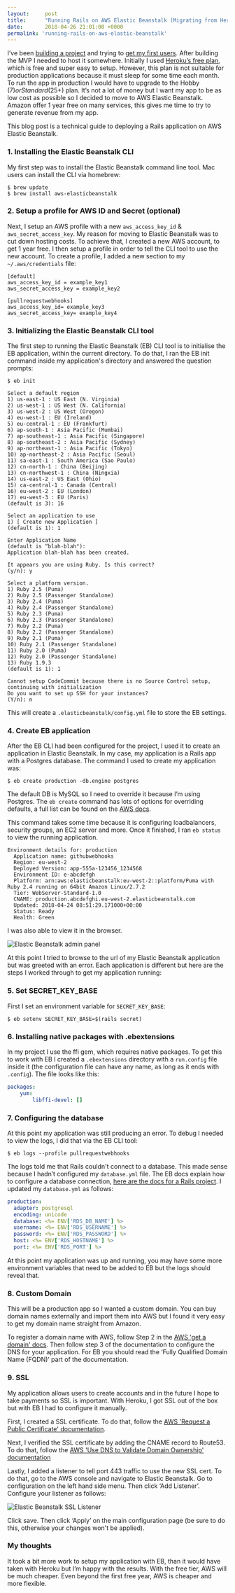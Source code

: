 ```yaml
---
layout:     post
title:      "Running Rails on AWS Elastic Beanstalk (Migrating from Heroku to AWS)"
date:       2018-04-26 21:01:00 +0000
permalink: 'running-rails-on-aws-elastic-beanstalk'
---
```


I’ve been [building a project](http://tomkadwill.com/2018/03/01/building-stuff.html) and trying to [get my first users](http://tomkadwill.com/getting-my-first-user). After building the MVP I needed to host it somewhere. Initially I used [Heroku’s free plan](https://www.heroku.com/pricing), which is free and super easy to setup. However, this plan is not suitable for production applications because it must sleep for some time each month. To run the app in production I would have to upgrade to the Hobby ($7) or Standard ($25+) plan. It’s not a lot of money but I want my app to be as low cost as possible so I decided to move to AWS Elastic Beanstalk. Amazon offer 1 year free on many services, this gives me time to try to generate revenue from my app.

This blog post is a technical guide to deploying a Rails application on AWS Elastic Beanstalk.

### 1. Installing the Elastic Beanstalk CLI
My first step was to install the Elastic Beanstalk command line tool. Mac users can install the CLI via homebrew:

```
$ brew update
$ brew install aws-elasticbeanstalk
```

### 2. Setup a profile for AWS ID and Secret (optional)
Next, I setup an AWS profile with a new `aws_access_key_id` & `aws_secret_access_key`. My reason for moving to Elastic Beanstalk was to cut down hosting costs. To achieve that, I created a new AWS account, to get 1 year free. I then setup a profile in order to tell the CLI tool to use the new account. To create a profile, I added a new section to my `~/.aws/credentials` file:

```
[default]
aws_access_key_id = example_key1
aws_secret_access_key = example_key2

[pullrequestwebhooks]
aws_access_key_id= example_key3
aws_secret_access_key= example_key4
```

### 3. Initializing the Elastic Beanstalk CLI tool
The first step to running the Elastic Beanstalk (EB) CLI tool is to initialise the EB application, within the current directory. To do that, I ran the EB init command inside my application's directory and answered the question prompts:

```
$ eb init

Select a default region
1) us-east-1 : US East (N. Virginia)
2) us-west-1 : US West (N. California)
3) us-west-2 : US West (Oregon)
4) eu-west-1 : EU (Ireland)
5) eu-central-1 : EU (Frankfurt)
6) ap-south-1 : Asia Pacific (Mumbai)
7) ap-southeast-1 : Asia Pacific (Singapore)
8) ap-southeast-2 : Asia Pacific (Sydney)
9) ap-northeast-1 : Asia Pacific (Tokyo)
10) ap-northeast-2 : Asia Pacific (Seoul)
11) sa-east-1 : South America (Sao Paulo)
12) cn-north-1 : China (Beijing)
13) cn-northwest-1 : China (Ningxia)
14) us-east-2 : US East (Ohio)
15) ca-central-1 : Canada (Central)
16) eu-west-2 : EU (London)
17) eu-west-3 : EU (Paris)
(default is 3): 16

Select an application to use
1) [ Create new Application ]
(default is 1): 1

Enter Application Name
(default is “blah-blah"):
Application blah-blah has been created.

It appears you are using Ruby. Is this correct?
(y/n): y

Select a platform version.
1) Ruby 2.5 (Puma)
2) Ruby 2.5 (Passenger Standalone)
3) Ruby 2.4 (Puma)
4) Ruby 2.4 (Passenger Standalone)
5) Ruby 2.3 (Puma)
6) Ruby 2.3 (Passenger Standalone)
7) Ruby 2.2 (Puma)
8) Ruby 2.2 (Passenger Standalone)
9) Ruby 2.1 (Puma)
10) Ruby 2.1 (Passenger Standalone)
11) Ruby 2.0 (Puma)
12) Ruby 2.0 (Passenger Standalone)
13) Ruby 1.9.3
(default is 1): 1

Cannot setup CodeCommit because there is no Source Control setup, continuing with initialization
Do you want to set up SSH for your instances?
(Y/n): n
```

This will create a `.elasticbeanstalk/config.yml` file to store the EB settings.

### 4. Create EB application
After the EB CLI had been configured for the project, I used it to create an application in Elastic Beanstalk. In my case, my application is a Rails app with a Postgres database. The command I used to create my application was:

```
$ eb create production -db.engine postgres
```

The default DB is MySQL so I need to override it because I’m using Postgres. The `eb create` command has lots of options for overriding defaults, a full list can be found on the [AWS docs](https://docs.aws.amazon.com/elasticbeanstalk/latest/dg/eb3-create.html#eb3-createoptions).

This command takes some time because it is configuring loadbalancers, security groups, an EC2 server and more. Once it finished, I ran `eb status` to view the running application.

```
Environment details for: production
  Application name: githubwebhooks
  Region: eu-west-2
  Deployed Version: app-555a-123456_1234568
  Environment ID: e-abcdefgh
  Platform: arn:aws:elasticbeanstalk:eu-west-2::platform/Puma with Ruby 2.4 running on 64bit Amazon Linux/2.7.2
  Tier: WebServer-Standard-1.0
  CNAME: production.abcdefghi.eu-west-2.elasticbeanstalk.com
  Updated: 2018-04-24 08:51:29.171000+00:00
  Status: Ready
  Health: Green
```

I was also able to view it in the browser.

![Elastic Beanstalk admin panel](/assets/elastic-beanstalk-admin-panel.png)

At this point I tried to browse to the url of my Elastic Beanstalk application but was greeted with an error. Each application is different but here are the steps I worked through to get my application running:

### 5. Set SECRET_KEY_BASE
First I set an environment variable for `SECRET_KEY_BASE`:

```
$ eb setenv SECRET_KEY_BASE=$(rails secret)
```

### 6. Installing native packages with .ebextensions
In my project I use the ffi gem, which requires native packages. To get this to work with EB I created a `.ebextensions` directory with a `run.config` file inside it (the configuration file can have any name, as long as it ends with `.config`). The file looks like this:

```yaml
packages:
    yum:
        libffi-devel: []
```

### 7. Configuring the database
At this point my application was still producing an error. To debug I needed to view the logs, I did that via the EB CLI tool:

```
$ eb logs --profile pullrequestwebhooks
```

The logs told me that Rails couldn't connect to a database. This made sense because I hadn’t configured my `database.yml` file. The EB docs explain how to configure a database connection, [here are the docs for a Rails project](https://docs.aws.amazon.com/elasticbeanstalk/latest/dg/create_deploy_Ruby.rds.html#ruby-rds-connect). I updated my `database.yml` as follows:

```yaml
production:
  adapter: postgresql
  encoding: unicode
  database: <%= ENV['RDS_DB_NAME'] %>
  username: <%= ENV['RDS_USERNAME'] %>
  password: <%= ENV['RDS_PASSWORD'] %>
  host: <%= ENV['RDS_HOSTNAME'] %>
  port: <%= ENV['RDS_PORT'] %>
```

At this point my application was up and running, you may have some more environment variables that need to be added to EB but the logs should reveal that.

### 8. Custom Domain

This will be a production app so I wanted a custom domain. You can buy domain names externally and import them into AWS but I found it very easy to get my domain name straight from Amazon.

To register a domain name with AWS, follow Step 2 in the [AWS 'get a domain' docs](https://aws.amazon.com/getting-started/tutorials/get-a-domain/). Then follow step 3 of the documentation to configure the DNS for your application. For EB you should read the ‘Fully Qualified Domain Name (FQDN)’ part of the documentation.

### 9. SSL

My application allows users to create accounts and in the future I hope to take payments so SSL is important. With Heroku, I got SSL out of the box but with EB I had to configure it manually.

First, I created a SSL certificate. To do that, follow the [AWS 'Request a Public Certificate' documentation](https://docs.aws.amazon.com/acm/latest/userguide/gs-acm-request-public.html).

Next, I verified the SSL certificate by adding the CNAME record to Route53. To do that, follow the [AWS 'Use DNS to Validate Domain Ownership' documentation](https://docs.aws.amazon.com/acm/latest/userguide/gs-acm-validate-dns.html)

Lastly, I added a listener to tell port 443 traffic to use the new SSL cert. To do that, go to the AWS console and navigate to Elastic Beanstalk. Go to configuration on the left hand side menu. Then click ‘Add Listener’. Configure your listener as follows:

![Elastic Beanstalk SSL Listener](/assets/elastic-beanstalk-ssl-listener.png)

Click save. Then click ‘Apply’ on the main configuration page (be sure to do this, otherwise your changes won't be applied).

### My thoughts
It took a bit more work to setup my application with EB, than it would have taken with Heroku but I’m happy with the results. With the free tier, AWS will be much cheaper. Even beyond the first free year, AWS is cheaper and more flexible.
